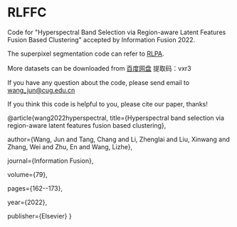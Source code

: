 # RLFFC
Code for "Hyperspectral Band Selection via Region-aware Latent Features Fusion Based Clustering" accepted by Information Fusion 2022.

The superpixel segmentation code can refer to <a href=https://github.com/junjun-jiang/RLPA>RLPA</a>.

More datasets can be downloaded from <a href=https://pan.baidu.com/s/1895rzjvGRcr6JZLNCsDkGA>百度网盘</a>
提取码：vxr3

If you have any question about the code, please send email to wang_jun@cug.edu.cn

If you think this code is helpful to you, please cite our paper, thanks!

@article{wang2022hyperspectral,
  title={Hyperspectral band selection via region-aware latent features fusion based clustering},
  
  author={Wang, Jun and Tang, Chang and Li, Zhenglai and Liu, Xinwang and Zhang, Wei and Zhu, En and Wang, Lizhe},
  
  journal={Information Fusion},
  
  volume={79},
  
  pages={162--173},
  
  year={2022},
  
  publisher={Elsevier} 
 }
